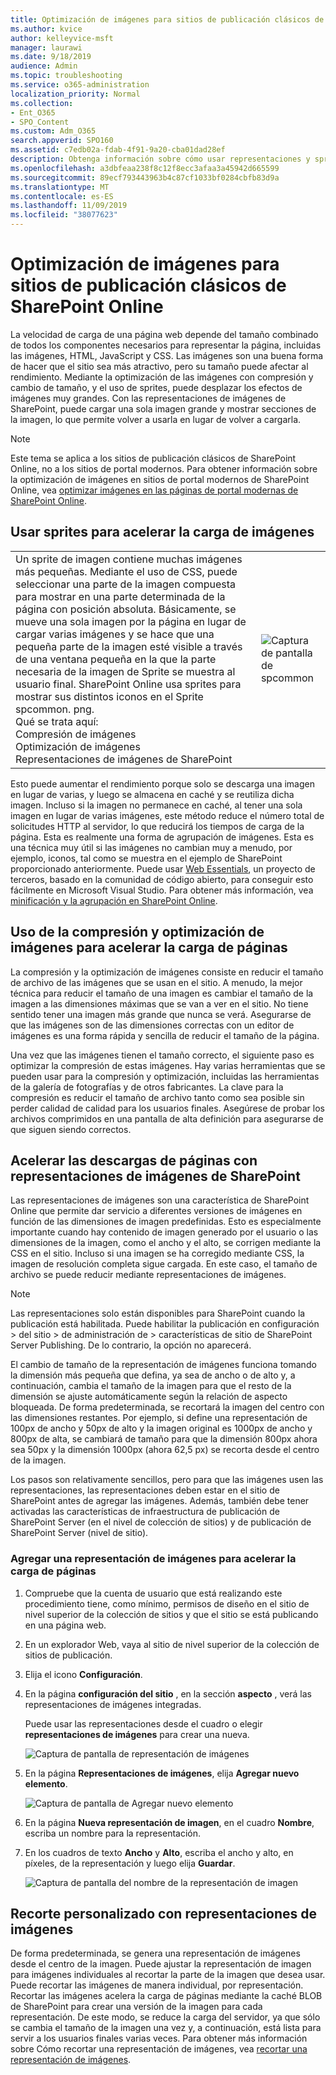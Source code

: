 ```yaml
---
title: Optimización de imágenes para sitios de publicación clásicos de SharePoint Online
ms.author: kvice
author: kelleyvice-msft
manager: laurawi
ms.date: 9/18/2019
audience: Admin
ms.topic: troubleshooting
ms.service: o365-administration
localization_priority: Normal
ms.collection:
- Ent_O365
- SPO_Content
ms.custom: Adm_O365
search.appverid: SPO160
ms.assetid: c7edb02a-fdab-4f91-9a20-cba01dad28ef
description: Obtenga información sobre cómo usar representaciones y sprites para mejorar el rendimiento de la imagen en los sitios de publicación clásicos de SharePoint Online.
ms.openlocfilehash: a3dbfeaa238f8c12f8ecc3afaa3a45942d665599
ms.sourcegitcommit: 89ecf793443963b4c87cf1033bf0284cbfb83d9a
ms.translationtype: MT
ms.contentlocale: es-ES
ms.lasthandoff: 11/09/2019
ms.locfileid: "38077623"
---
```

# <a name="image-optimization-for-sharepoint-online-classic-publishing-sites"></a>Optimización de imágenes para sitios de publicación clásicos de SharePoint Online

La velocidad de carga de una página web depende del tamaño combinado de todos los componentes necesarios para representar la página, incluidas las imágenes, HTML, JavaScript y CSS. Las imágenes son una buena forma de hacer que el sitio sea más atractivo, pero su tamaño puede afectar al rendimiento. Mediante la optimización de las imágenes con compresión y cambio de tamaño, y el uso de sprites, puede desplazar los efectos de imágenes muy grandes. Con las representaciones de imágenes de SharePoint, puede cargar una sola imagen grande y mostrar secciones de la imagen, lo que permite volver a usarla en lugar de volver a cargarla.

>[!NOTE]
>Este tema se aplica a los sitios de publicación clásicos de SharePoint Online, no a los sitios de portal modernos. Para obtener información sobre la optimización de imágenes en sitios de portal modernos de SharePoint Online, vea [optimizar imágenes en las páginas de portal modernas de SharePoint Online](modern-image-optimization.md).
  
## <a name="using-sprites-to-speed-up-image-loading"></a>Usar sprites para acelerar la carga de imágenes

|||
|:-----|:-----|
| Un sprite de imagen contiene muchas imágenes más pequeñas. Mediante el uso de CSS, puede seleccionar una parte de la imagen compuesta para mostrar en una parte determinada de la página con posición absoluta. Básicamente, se mueve una sola imagen por la página en lugar de cargar varias imágenes y se hace que una pequeña parte de la imagen esté visible a través de una ventana pequeña en la que la parte necesaria de la imagen de Sprite se muestra al usuario final. SharePoint Online usa sprites para mostrar sus distintos iconos en el Sprite spcommon. png.  <br/>  Qué se trata aquí:  <br/>  Compresión de imágenes  <br/>  Optimización de imágenes  <br/>  Representaciones de imágenes de SharePoint  <br/> |![Captura de pantalla de spcommon](media/cc5cdee1-8e54-4537-9a8a-8854f4ee849f.png)|
   
Esto puede aumentar el rendimiento porque solo se descarga una imagen en lugar de varias, y luego se almacena en caché y se reutiliza dicha imagen. Incluso si la imagen no permanece en caché, al tener una sola imagen en lugar de varias imágenes, este método reduce el número total de solicitudes HTTP al servidor, lo que reducirá los tiempos de carga de la página. Esta es realmente una forma de agrupación de imágenes. Esta es una técnica muy útil si las imágenes no cambian muy a menudo, por ejemplo, iconos, tal como se muestra en el ejemplo de SharePoint proporcionado anteriormente. Puede usar [Web Essentials](https://vswebessentials.com/), un proyecto de terceros, basado en la comunidad de código abierto, para conseguir esto fácilmente en Microsoft Visual Studio. Para obtener más información, vea [minificación y la agrupación en SharePoint Online](https://go.microsoft.com/fwlink/?LinkId=708698).
  
## <a name="using-image-compression-and-optimization-to-speed-up-page-loading"></a>Uso de la compresión y optimización de imágenes para acelerar la carga de páginas

La compresión y la optimización de imágenes consiste en reducir el tamaño de archivo de las imágenes que se usan en el sitio. A menudo, la mejor técnica para reducir el tamaño de una imagen es cambiar el tamaño de la imagen a las dimensiones máximas que se van a ver en el sitio. No tiene sentido tener una imagen más grande que nunca se verá. Asegurarse de que las imágenes son de las dimensiones correctas con un editor de imágenes es una forma rápida y sencilla de reducir el tamaño de la página.
  
Una vez que las imágenes tienen el tamaño correcto, el siguiente paso es optimizar la compresión de estas imágenes. Hay varias herramientas que se pueden usar para la compresión y optimización, incluidas las herramientas de la galería de fotografías y de otros fabricantes. La clave para la compresión es reducir el tamaño de archivo tanto como sea posible sin perder calidad de calidad para los usuarios finales. Asegúrese de probar los archivos comprimidos en una pantalla de alta definición para asegurarse de que siguen siendo correctos.
  
## <a name="speed-up-page-downloads-by-using-sharepoint-image-renditions"></a>Acelerar las descargas de páginas con representaciones de imágenes de SharePoint

Las representaciones de imágenes son una característica de SharePoint Online que permite dar servicio a diferentes versiones de imágenes en función de las dimensiones de imagen predefinidas. Esto es especialmente importante cuando hay contenido de imagen generado por el usuario o las dimensiones de la imagen, como el ancho y el alto, se corrigen mediante la CSS en el sitio. Incluso si una imagen se ha corregido mediante CSS, la imagen de resolución completa sigue cargada. En este caso, el tamaño de archivo se puede reducir mediante representaciones de imágenes.
  
> [!NOTE]
> Las representaciones solo están disponibles para SharePoint cuando la publicación está habilitada. Puede habilitar la publicación en configuración \> del sitio \> de administración de \> características de sitio de SharePoint Server Publishing. De lo contrario, la opción no aparecerá.
  
El cambio de tamaño de la representación de imágenes funciona tomando la dimensión más pequeña que defina, ya sea de ancho o de alto y, a continuación, cambia el tamaño de la imagen para que el resto de la dimensión se ajuste automáticamente según la relación de aspecto bloqueada. De forma predeterminada, se recortará la imagen del centro con las dimensiones restantes. Por ejemplo, si define una representación de 100px de ancho y 50px de alto y la imagen original es 1000px de ancho y 800px de alta, se cambiará de tamaño para que la dimensión 800px ahora sea 50px y la dimensión 1000px (ahora 62,5 px) se recorta desde el centro de la imagen.
  
Los pasos son relativamente sencillos, pero para que las imágenes usen las representaciones, las representaciones deben estar en el sitio de SharePoint antes de agregar las imágenes. Además, también debe tener activadas las características de infraestructura de publicación de SharePoint Server (en el nivel de colección de sitios) y de publicación de SharePoint Server (nivel de sitio).
  
### <a name="add-an-image-rendition-to-speed-up-page-loading"></a>Agregar una representación de imágenes para acelerar la carga de páginas
  
1. Compruebe que la cuenta de usuario que está realizando este procedimiento tiene, como mínimo, permisos de diseño en el sitio de nivel superior de la colección de sitios y que el sitio se está publicando en una página web.

2. En un explorador Web, vaya al sitio de nivel superior de la colección de sitios de publicación.

3. Elija el icono **Configuración**.

4. En la página **configuración del sitio** , en la sección **aspecto** , verá las representaciones de imágenes integradas.

    Puede usar las representaciones desde el cuadro o elegir **representaciones de imágenes** para crear una nueva.

    ![Captura de pantalla de representación de imágenes](media/eaae0d53-657d-47ef-b687-65c5167eae4d.PNG)
  
5. En la página **Representaciones de imágenes**, elija **Agregar nuevo elemento**.

    ![Captura de pantalla de Agregar nuevo elemento](media/8cede22e-52bf-4d9d-99cb-162f2f6ce92b.PNG)
  
6. En la página **Nueva representación de imagen**, en el cuadro **Nombre**, escriba un nombre para la representación.

7. En los cuadros de texto **Ancho** y **Alto**, escriba el ancho y alto, en píxeles, de la representación y luego elija **Guardar**.

    ![Captura de pantalla del nombre de la representación de imagen](media/5a6119ed-c163-40df-a4db-ec629d15607d.PNG)
  
## <a name="custom-cropping-with-image-renditions"></a>Recorte personalizado con representaciones de imágenes

De forma predeterminada, se genera una representación de imágenes desde el centro de la imagen. Puede ajustar la representación de imagen para imágenes individuales al recortar la parte de la imagen que desea usar. Puede recortar las imágenes de manera individual, por representación. Recortar las imágenes acelera la carga de páginas mediante la caché BLOB de SharePoint para crear una versión de la imagen para cada representación. De este modo, se reduce la carga del servidor, ya que sólo se cambia el tamaño de la imagen una vez y, a continuación, está lista para servir a los usuarios finales varias veces. Para obtener más información sobre Cómo recortar una representación de imágenes, vea [recortar una representación de imágenes](https://go.microsoft.com/fwlink/p/?LinkId=525626).
  

